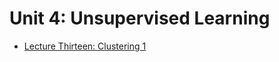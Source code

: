 # Unit 4: Unsupervised Learning


  * [Lecture Thirteen: Clustering 1](https://github.com/369geofreeman/MITx-6.86x-Machine-Learning-with-Python/tree/master/week_5/lecture_13)
